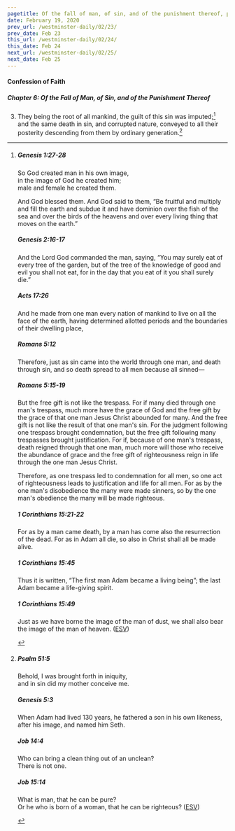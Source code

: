 ```yaml
---
pagetitle: Of the fall of man, of sin, and of the punishment thereof, part 3
date: February 19, 2020
prev_url: /westminster-daily/02/23/
prev_date: Feb 23
this_url: /westminster-daily/02/24/
this_date: Feb 24
next_url: /westminster-daily/02/25/
next_date: Feb 25
---
```


#### Confession of Faith

##### Chapter 6: Of the Fall of Man, of Sin, and of the Punishment Thereof

3. They being the root of all mankind, the guilt of this sin was imputed;[^fnref:wcf1] and the same death in sin, and corrupted nature, conveyed to all their posterity descending from them by ordinary generation.[^fnref:wcf2]

[^fnref:wcf1]: <div class="esv"><h5>Genesis 1:27-28</h5> <div class="esv-text"><div class="block-indent"> <p class="line-group" id="p01001027.01-1">So God created man in his own image,<br /> <span class="indent"></span>in the image of God he created him;<br /> <span class="indent"></span>male and female he created them.</p> </div>  <p id="p01001028.01-1">And God blessed them. And God said to them, &#8220;Be fruitful and multiply and fill the earth and subdue it and have dominion over the fish of the sea and over the birds of the heavens and over every living thing that moves on the earth.&#8221;</p> </div><h5>Genesis 2:16-17</h5> <div class="esv-text"><p id="p01002016.01-2">And the <span class="small-caps">Lord</span> God commanded the man, saying, &#8220;You may surely eat of every tree of the garden, but of the tree of the knowledge of good and evil you shall not eat, for in the day that you eat of it you shall surely die.&#8221;</p> </div><h5>Acts 17:26</h5> <div class="esv-text"><p id="p44017026.01-3">And he made from one man every nation of mankind to live on all the face of the earth, having determined allotted periods and the boundaries of their dwelling place,</p> </div><h5>Romans 5:12</h5> <div class="esv-text"> <p id="p45005012.07-4">Therefore, just as sin came into the world through one man, and death through sin, and so death spread to all men because all sinned&#8212;</p> </div><h5>Romans 5:15-19</h5> <div class="esv-text"><p id="p45005015.01-5">But the free gift is not like the trespass. For if many died through one man's trespass, much more have the grace of God and the free gift by the grace of that one man Jesus Christ abounded for many. And the free gift is not like the result of that one man's sin. For the judgment following one trespass brought condemnation, but the free gift following many trespasses brought justification. For if, because of one man's trespass, death reigned through that one man, much more will those who receive the abundance of grace and the free gift of righteousness reign in life through the one man Jesus Christ.</p>  <p id="p45005018.01-5">Therefore, as one trespass led to condemnation for all men, so one act of righteousness leads to justification and life for all men. For as by the one man's disobedience the many were made sinners, so by the one man's obedience the many will be made righteous.</p> </div><h5>1 Corinthians 15:21-22</h5> <div class="esv-text"><p id="p46015021.01-6">For as by a man came death, by a man has come also the resurrection of the dead. For as in Adam all die, so also in Christ shall all be made alive.</p> </div><h5>1 Corinthians 15:45</h5> <div class="esv-text"><p id="p46015045.01-7">Thus it is written, &#8220;The first man Adam became a living being&#8221;; the last Adam became a life-giving spirit.</p> </div><h5>1 Corinthians 15:49</h5> <div class="esv-text"><p id="p46015049.01-8">Just as we have borne the image of the man of dust, we shall also bear the image of the man of heaven.  (<a href="http://www.esv.org" class="copyright">ESV</a>)</p> </div> </div>

[^fnref:wcf2]: <div class="esv"><h5>Psalm 51:5</h5> <div class="esv-text"><div class="block-indent"> <p class="line-group" id="p19051005.01-1">Behold, I was brought forth in iniquity,<br /> <span class="indent"></span>and in sin did my mother conceive me.</p> </div> </div><h5>Genesis 5:3</h5> <div class="esv-text"><p id="p01005003.01-2">When Adam had lived 130 years, he fathered a son in his own likeness, after his image, and named him Seth.</p> </div><h5>Job 14:4</h5> <div class="esv-text"><div class="block-indent"> <p class="line-group" id="p18014004.01-3">Who can bring a clean thing out of an unclean?<br /> <span class="indent"></span>There is not one.</p> </div> </div><h5>Job 15:14</h5> <div class="esv-text"><div class="block-indent"> <p class="line-group" id="p18015014.01-4">What is man, that he can be pure?<br /> <span class="indent"></span>Or he who is born of a woman, that he can be righteous?  (<a href="http://www.esv.org" class="copyright">ESV</a>)</p> </div> </div> </div>

